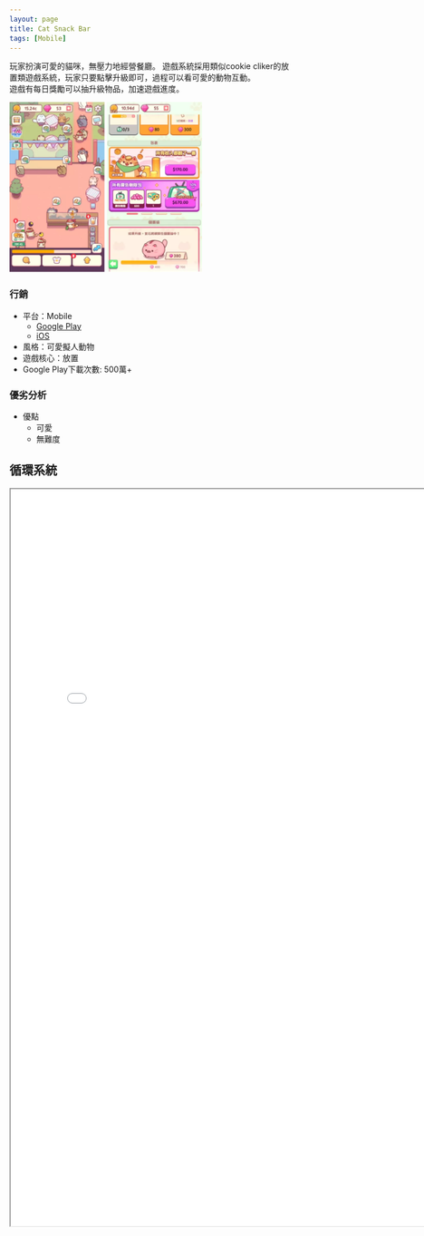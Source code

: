 ```yaml
---
layout: page
title: Cat Snack Bar
tags: [Mobile]
---
```



玩家扮演可愛的貓咪，無壓力地經營餐廳。
遊戲系統採用類似cookie cliker的放置類遊戲系統，玩家只要點擊升級即可，過程可以看可愛的動物互動。  
遊戲有每日獎勵可以抽升級物品，加速遊戲進度。

<img src="./Cat1.webp" Height="300" /> 
<img src="./Cat2.webp" Height="300" /> 

### 行銷
* 平台：Mobile
    * [Google Play](https://play.google.com/store/apps/details?id=com.tree.idle.catsnackbar)
    * [iOS](https://apps.apple.com/us/app/cat-snack-bar/id6443895159)
* 風格：可愛擬人動物
* 遊戲核心：放置
* Google Play下載次數: 500萬+

### 優劣分析
* 優點
  * 可愛
  * 無難度


## 循環系統

<iframe class="my-iframe" width="800" height="1300" src="mechanism.html"></iframe> 

